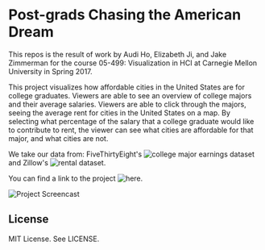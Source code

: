 # Post-grads Chasing the American Dream

This repos is the result of work by Audi Ho, Elizabeth Ji, and Jake Zimmerman
for the course 05-499: Visualization in HCI at Carnegie Mellon University in
Spring 2017.

This project visualizes how affordable cities in the United States are for college graduates. Viewers are able to see an overview of college majors and their average salaries. Viewers are able to click through the majors, seeing the average rent for cities in the United States on a map. By selecting what percentage of the salary that a college graduate would like to contribute to rent, the viewer can see what cities are affordable for that major, and what cities are not. 

We take our data from: FiveThirtyEight's ![college major earnings dataset](https://github.com/fivethirtyeight/data/tree/master/college-majors) and Zillow's ![rental dataset](https://www.zillow.com/research/data/#rental-data).

You can find a link to the project ![here](https://itskirikins.github.io/post-grads/).

![Project Screencast]()

## License

MIT License. See LICENSE.
